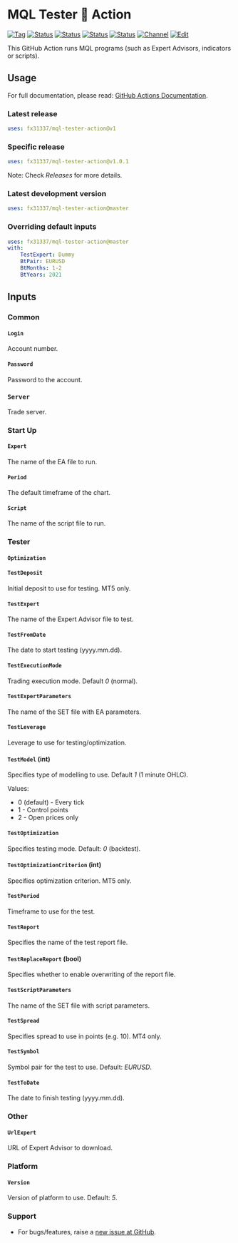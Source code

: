 # MQL Tester 🐳 Action

<!-- markdownlint-configure-file { "MD013": { "line_length": 120 } } -->
[![Tag][gh-tag-image]][gh-tag-link]
[![Status][gha-image-action-master]][gha-link-action-master]
[![Status][gha-image-check-master]][gha-link-check-master]
[![Status][gha-image-docker-master]][gha-link-docker-master]
[![Status][gha-image-lint-master]][gha-link-lint-master]
[![Channel][tg-channel-image]][tg-channel-link]
[![Edit][gh-edit-badge]][gh-edit-link]

This GitHub Action runs MQL programs (such as Expert Advisors, indicators or scripts).

## Usage

For full documentation, please read: [GitHub Actions Documentation](https://help.github.com/en/actions).

### Latest release

```yaml
uses: fx31337/mql-tester-action@v1
```

### Specific release

```yaml
uses: fx31337/mql-tester-action@v1.0.1
```

Note: Check _Releases_ for more details.

### Latest development version

```yaml
uses: fx31337/mql-tester-action@master
```

### Overriding default inputs

```yaml
uses: fx31337/mql-tester-action@master
with:
    TestExpert: Dummy
    BtPair: EURUSD
    BtMonths: 1-2
    BtYears: 2021
```

## Inputs

### Common

#### `Login`

Account number.

#### `Password`

Password to the account.

### `Server`

Trade server.

### Start Up

#### `Expert`

The name of the EA file to run.

#### `Period`

The default timeframe of the chart.

#### `Script`

The name of the script file to run.

### Tester

#### `Optimization`

#### `TestDeposit`

Initial deposit to use for testing. MT5 only.

#### `TestExpert`

The name of the Expert Advisor file to test.

#### `TestFromDate`

The date to start testing (yyyy.mm.dd).

#### `TestExecutionMode`

Trading execution mode. Default *0* (normal).

#### `TestExpertParameters`

The name of the SET file with EA parameters.

#### `TestLeverage`

Leverage to use for testing/optimization.

#### `TestModel` (int)

Specifies type of modelling to use.
Default *1* (1 minute OHLC).

Values:

- 0 (default) - Every tick
- 1 - Control points
- 2 - Open prices only

#### `TestOptimization`

Specifies testing mode. Default: *0* (backtest).

#### `TestOptimizationCriterion` (int)

Specifies optimization criterion. MT5 only.

#### `TestPeriod`

Timeframe to use for the test.

#### `TestReport`

Specifies the name of the test report file.

#### `TestReplaceReport` (bool)

Specifies whether to enable overwriting of the report file.

#### `TestScriptParameters`

The name of the SET file with script parameters.

#### `TestSpread`

Specifies spread to use in points (e.g. 10). MT4 only.

#### `TestSymbol`

Symbol pair for the test to use. Default: *EURUSD*.

#### `TestToDate`

The date to finish testing (yyyy.mm.dd).

### Other

#### `UrlExpert`

URL of Expert Advisor to download.

### Platform

#### `Version`

Version of platform to use. Default: *5*.

<!--
## Outputs

### `foo`

Foo bar.
-->

### Support

- For bugs/features,
  raise a [new issue at GitHub](https://github.com/FX31337/MQL-Tester-Action/issues).

<!-- Named links -->

[gh-edit-badge]: https://img.shields.io/badge/GitHub-edit-purple.svg?logo=github
[gh-edit-link]: https://github.dev/FX31337/MQL-Tester-Action

[gh-tag-image]: https://img.shields.io/github/tag/FX31337/MQL-Tester-Action.svg?logo=github
[gh-tag-link]: https://github.com/FX31337/MQL-Tester-Action/tags

[tg-channel-image]: https://img.shields.io/badge/Telegram-join-0088CC.svg?logo=telegram
[tg-channel-link]: https://t.me/EA31337

[gha-link-action-master]: https://github.com/FX31337/MQL-Tester-Action/actions?query=workflow%3AAction+branch%3Amaster
[gha-image-action-master]: https://github.com/FX31337/MQL-Tester-Action/workflows/Action/badge.svg

[gha-link-check-master]: https://github.com/FX31337/MQL-Tester-Action/actions?query=workflow%3ACheck+branch%3Amaster
[gha-image-check-master]: https://github.com/FX31337/MQL-Tester-Action/workflows/Check/badge.svg

[gha-link-docker-master]: https://github.com/FX31337/MQL-Tester-Action/actions?query=workflow%3ADocker+branch%3Amaster
[gha-image-docker-master]: https://github.com/FX31337/MQL-Tester-Action/workflows/Docker/badge.svg

[gha-link-lint-master]: https://github.com/FX31337/MQL-Tester-Action/actions?query=workflow%3ALint+branch%3Amaster
[gha-image-lint-master]: https://github.com/FX31337/MQL-Tester-Action/workflows/Lint/badge.svg
